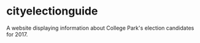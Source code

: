 # cityelectionguide

A website displaying information about College Park's election candidates for 2017.
